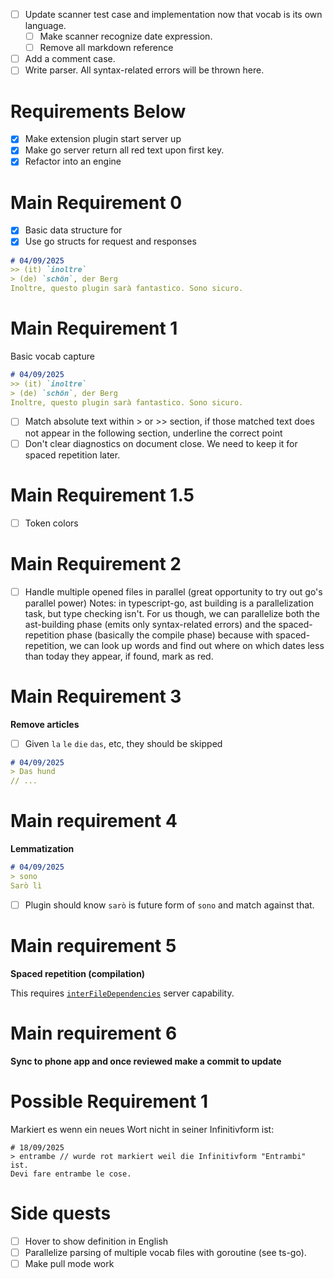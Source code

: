 - [ ] Update scanner test case and implementation now that vocab is its own language.
    - [ ] Make scanner recognize date expression.
    - [ ] Remove all markdown reference
- [ ] Add a comment case.
- [ ] Write parser. All syntax-related errors will be thrown here.

# Requirements Below

- [x] Make extension plugin start server up
- [x] Make go server return all red text upon first key.
- [x] Refactor into an engine

# Main Requirement 0

- [x] Basic data structure for
- [x] Use go structs for request and responses

```markdown
# 04/09/2025
>> (it) `inoltre`
> (de) `schön`, der Berg
Inoltre, questo plugin sarà fantastico. Sono sicuro.
```

# Main Requirement 1

Basic vocab capture

```markdown
# 04/09/2025
>> (it) `inoltre`
> (de) `schön`, der Berg
Inoltre, questo plugin sarà fantastico. Sono sicuro.
```
- [ ] Match absolute text within > or >> section, if those matched text does not appear in the following section, underline the correct point
- [ ] Don't clear diagnostics on document close. We need to keep it for spaced repetition later.

# Main Requirement 1.5 

- [ ] Token colors

# Main Requirement 2

- [ ] Handle multiple opened files in parallel (great opportunity to try out go's parallel power)
Notes: in typescript-go, ast building is a parallelization task, but type checking isn't. For us though, we can parallelize both the ast-building phase (emits only syntax-related errors) and the spaced-repetition phase (basically the compile phase) because with spaced-repetition, we can look up words and find out where on which dates less than today they appear, if found, mark as red.

# Main Requirement 3 

**Remove articles**

- [ ] Given `la` `le` `die` `das`, etc, they should be skipped

```markdown
# 04/09/2025
> Das hund
// ...
```

# Main requirement 4

**Lemmatization**

```markdown
# 04/09/2025
> sono
Sarò lì
```
- [ ] Plugin should know `sarò` is future form of `sono` and match against that.

# Main requirement 5

**Spaced repetition (compilation)** 

This requires [`interFileDependencies`](https://microsoft.github.io/language-server-protocol/specifications/lsp/3.17/specification/#diagnosticOptions) server capability.

# Main requirement 6

**Sync to phone app and once reviewed make a commit to update**

# Possible Requirement 1

Markiert es wenn ein neues Wort nicht in seiner Infinitivform ist:

```
# 18/09/2025
> entrambe // wurde rot markiert weil die Infinitivform "Entrambi" ist.
Devi fare entrambe le cose.
```


# Side quests
- [ ] Hover to show definition in English
- [ ] Parallelize parsing of multiple vocab files with goroutine (see ts-go).
- [ ] Make pull mode work
